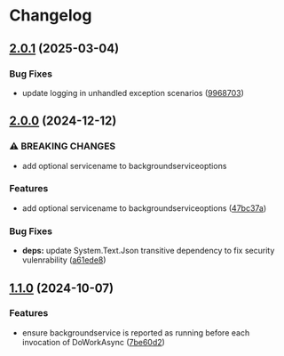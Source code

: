 # Changelog

## [2.0.1](https://github.com/atc-net/atc-hosting/compare/v2.0.0...v2.0.1) (2025-03-04)


### Bug Fixes

* update logging in unhandled exception scenarios ([9968703](https://github.com/atc-net/atc-hosting/commit/9968703a8f5d8ea965abb8f149556307d27f9f0e))

## [2.0.0](https://github.com/atc-net/atc-hosting/compare/v1.1.0...v2.0.0) (2024-12-12)


### ⚠ BREAKING CHANGES

* add optional servicename to backgroundserviceoptions

### Features

* add optional servicename to backgroundserviceoptions ([47bc37a](https://github.com/atc-net/atc-hosting/commit/47bc37a663e790edf9c55dd928c2a53d7ce61434))


### Bug Fixes

* **deps:** update System.Text.Json transitive dependency to fix security vulenrability ([a61ede8](https://github.com/atc-net/atc-hosting/commit/a61ede8c668bd4fb8ac5390081a2ac9964aac943))

## [1.1.0](https://github.com/atc-net/atc-hosting/compare/v1.0.53...v1.1.0) (2024-10-07)


### Features

* ensure backgroundservice is reported as running before each invocation of DoWorkAsync ([7be60d2](https://github.com/atc-net/atc-hosting/commit/7be60d29d9b4dc1731a8e6924043b4f460d401d9))
